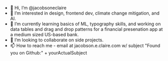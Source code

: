 - 👋 Hi, I’m @jacobsoneclaire
- 👀 I’m interested in design, frontend dev, climate change mitigation, and AI. 
- 🌱 I’m currently learning basics of ML, typography skills, and working on data tables and drag and drop patterns for a financial presenation app at a medium sized US-based bank. 
- 💞️ I’m looking to collaborate on side projects. 
- 📫 How to reach me - email at jacobson.e.claire.com w/ subject "Found you on Github:" + yourActualSubject

<!---
jacobsoneclaire/jacobsoneclaire is a ✨ special ✨ repository because its `README.md` (this file) appears on your GitHub profile.
You can click the Preview link to take a look at your changes.
--->
